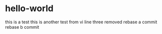 # hello-world

this is a test
this is another test from vi
line three removed
rebase a commit
rebase b commit
